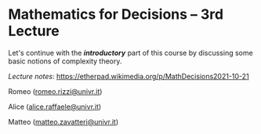 # Mathematics for Decisions – 3rd Lecture

Let's continue with the ___introductory___ part of this course by discussing some basic notions of complexity theory.

*Lecture notes*: https://etherpad.wikimedia.org/p/MathDecisions2021-10-21

Romeo (romeo.rizzi@univr.it)

Alice (alice.raffaele@univr.it)

Matteo (matteo.zavatteri@univr.it)